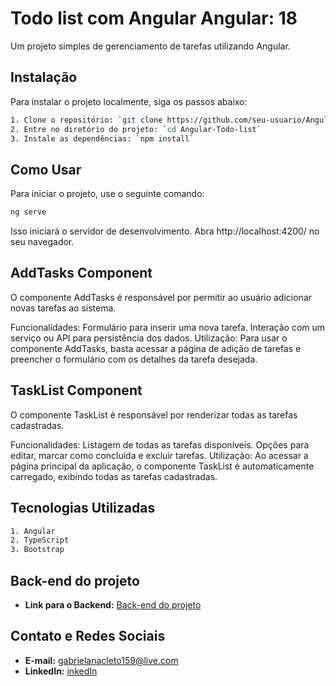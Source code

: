 
# Todo list com Angular Angular: 18

Um projeto simples de gerenciamento de tarefas utilizando Angular.

## Instalação

Para instalar o projeto localmente, siga os passos abaixo:

```bash
1. Clone o repositório: `git clone https://github.com/seu-usuario/Angular-Todo-list`
2. Entre no diretório do projeto: `cd Angular-Todo-list`
3. Instale as dependências: `npm install`
```

## Como Usar

Para iniciar o projeto, use o seguinte comando:

```bash
ng serve
```
Isso iniciará o servidor de desenvolvimento. Abra http://localhost:4200/ no seu navegador.


## AddTasks Component
O componente AddTasks é responsável por permitir ao usuário adicionar novas tarefas ao sistema.

Funcionalidades:
Formulário para inserir uma nova tarefa.
Interação com um serviço ou API para persistência dos dados.
Utilização:
Para usar o componente AddTasks, basta acessar a página de adição de tarefas e preencher o formulário com os detalhes da tarefa desejada.

## TaskList Component
O componente TaskList é responsável por renderizar todas as tarefas cadastradas.

Funcionalidades:
Listagem de todas as tarefas disponíveis.
Opções para editar, marcar como concluída e excluir tarefas.
Utilização:
Ao acessar a página principal da aplicação, o componente TaskList é automaticamente carregado, exibindo todas as tarefas cadastradas.


## Tecnologias Utilizadas

```bash
1. Angular
2. TypeScript
3. Bootstrap
```

## Back-end do projeto
- **Link para o Backend:** [Back-end do projeto](https://github.com/gabrielAnacletoo/Back-End-todo-list-angular)



## Contato e Redes Sociais
- **E-mail:** [gabrielanacleto159@live.com](mailto:gabrielanacleto159@live.com)
- **LinkedIn:** [inkedIn](https://www.linkedin.com/in/gabriel-anacletoo/)
